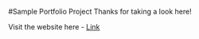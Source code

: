 #Sample Portfolio Project
Thanks for taking a look here!

Visit the website here - [Link](https://prabhu30.github.io/portfolio-project/)

